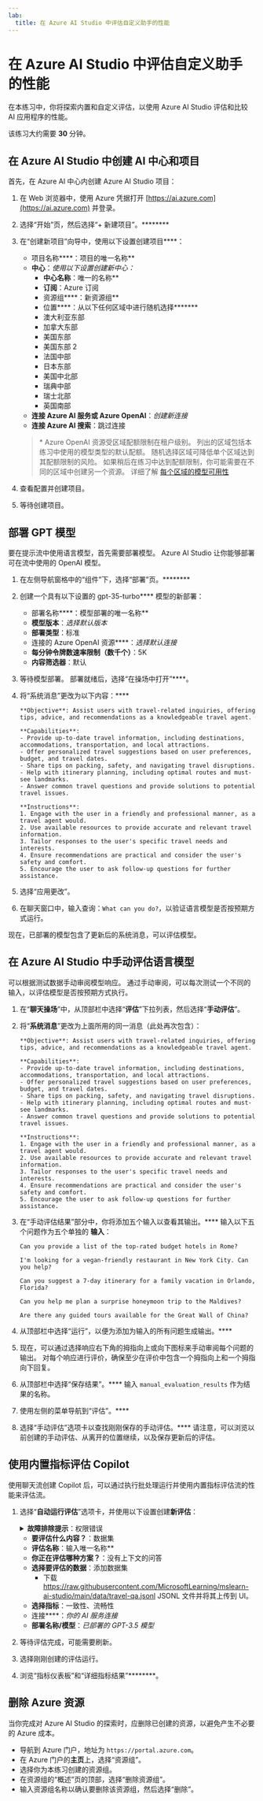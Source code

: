 ```yaml
---
lab:
  title: 在 Azure AI Studio 中评估自定义助手的性能
---
```


# 在 Azure AI Studio 中评估自定义助手的性能

在本练习中，你将探索内置和自定义评估，以使用 Azure AI Studio 评估和比较 AI 应用程序的性能。

该练习大约需要 **30** 分钟。

## 在 Azure AI Studio 中创建 AI 中心和项目

首先，在 Azure AI 中心内创建 Azure AI Studio 项目：

1. 在 Web 浏览器中，使用 Azure 凭据打开 [https://ai.azure.com](https://ai.azure.com) 并登录。
1. 选择“开始”页，然后选择“+ 新建项目”。********
1. 在“创建新项目”向导中，使用以下设置创建项目****：
    - 项目名称****：项目的唯一名称**
    - **中心**：*使用以下设置创建新中心：*
        - **中心名称**：唯一的名称**
        - **订阅**：Azure 订阅
        - 资源组****：新资源组**
        - 位置****：从以下任何区域中进行随机选择******\*
        - 澳大利亚东部
        - 加拿大东部
        - 美国东部
        - 美国东部 2
        - 法国中部
        - 日本东部
        - 美国中北部
        - 瑞典中部
        - 瑞士北部
        - 英国南部
    - **连接 Azure AI 服务或 Azure OpenAI**：*创建新连接*
    - **连接 Azure AI 搜索**：跳过连接

    > \* Azure OpenAI 资源受区域配额限制在租户级别。 列出的区域包括本练习中使用的模型类型的默认配额。 随机选择区域可降低单个区域达到其配额限制的风险。 如果稍后在练习中达到配额限制，你可能需要在不同的区域中创建另一个资源。 详细了解 [每个区域的模型可用性](https://learn.microsoft.com/azure/ai-services/openai/concepts/models#gpt-35-turbo-model-availability)

1. 查看配置并创建项目。
1. 等待创建项目。

## 部署 GPT 模型

要在提示流中使用语言模型，首先需要部署模型。 Azure AI Studio 让你能够部署可在流中使用的 OpenAI 模型。

1. 在左侧导航窗格中的“组件”下，选择“部署”页。********
1. 创建一个具有以下设置的 gpt-35-turbo**** 模型的新部署：
    - 部署名称****：模型部署的唯一名称**
    - **模型版本**：*选择默认版本*
    - **部署类型**：标准
    - 连接的 Azure OpenAI 资源****：*选择默认连接*
    - **每分钟令牌数速率限制（数千个）**：5K
    - **内容筛选器**：默认
1. 等待模型部署。 部署就绪后，选择“在操场中打开”****。
1. 将“系统消息”更改为以下内容：****

   ```
   **Objective**: Assist users with travel-related inquiries, offering tips, advice, and recommendations as a knowledgeable travel agent.

   **Capabilities**:
   - Provide up-to-date travel information, including destinations, accommodations, transportation, and local attractions.
   - Offer personalized travel suggestions based on user preferences, budget, and travel dates.
   - Share tips on packing, safety, and navigating travel disruptions.
   - Help with itinerary planning, including optimal routes and must-see landmarks.
   - Answer common travel questions and provide solutions to potential travel issues.
    
   **Instructions**:
   1. Engage with the user in a friendly and professional manner, as a travel agent would.
   2. Use available resources to provide accurate and relevant travel information.
   3. Tailor responses to the user's specific travel needs and interests.
   4. Ensure recommendations are practical and consider the user's safety and comfort.
   5. Encourage the user to ask follow-up questions for further assistance.
   ```

1. 选择“应用更改”。
1. 在聊天窗口中，输入查询：`What can you do?`，以验证语言模型是否按预期方式运行。

现在，已部署的模型包含了更新后的系统消息，可以评估模型。

## 在 Azure AI Studio 中手动评估语言模型

可以根据测试数据手动审阅模型响应。 通过手动审阅，可以每次测试一个不同的输入，以评估模型是否按预期方式执行。

1. 在“**聊天操场**”中，从顶部栏中选择“**评估**”下拉列表，然后选择“**手动评估**”。
1. 将“**系统消息**”更改为上面所用的同一消息（此处再次包含）：

   ```
   **Objective**: Assist users with travel-related inquiries, offering tips, advice, and recommendations as a knowledgeable travel agent.

   **Capabilities**:
   - Provide up-to-date travel information, including destinations, accommodations, transportation, and local attractions.
   - Offer personalized travel suggestions based on user preferences, budget, and travel dates.
   - Share tips on packing, safety, and navigating travel disruptions.
   - Help with itinerary planning, including optimal routes and must-see landmarks.
   - Answer common travel questions and provide solutions to potential travel issues.
    
   **Instructions**:
   1. Engage with the user in a friendly and professional manner, as a travel agent would.
   2. Use available resources to provide accurate and relevant travel information.
   3. Tailor responses to the user's specific travel needs and interests.
   4. Ensure recommendations are practical and consider the user's safety and comfort.
   5. Encourage the user to ask follow-up questions for further assistance.
   ```

1. 在“手动评估结果”部分中，你将添加五个输入以查看其输出。**** 输入以下五个问题作为五个单独的 **输入**：

   `Can you provide a list of the top-rated budget hotels in Rome?`

   `I'm looking for a vegan-friendly restaurant in New York City. Can you help?`

   `Can you suggest a 7-day itinerary for a family vacation in Orlando, Florida?`

   `Can you help me plan a surprise honeymoon trip to the Maldives?`

   `Are there any guided tours available for the Great Wall of China?`

1. 从顶部栏中选择“运行”，以便为添加为输入的所有问题生成输出。****
1. 现在，可以通过选择响应右下角的拇指向上或向下图标来手动审阅每个问题的输出。 对每个响应进行评价，确保至少在评价中包含一个拇指向上和一个拇指向下回复。
1. 从顶部栏中选择“保存结果”。**** 输入 `manual_evaluation_results` 作为结果的名称。
1. 使用左侧的菜单导航到“评估”。****
1. 选择“手动评估”选项卡以查找刚刚保存的手动评估。**** 请注意，可以浏览以前创建的手动评估、从离开的位置继续，以及保存更新后的评估。

## 使用内置指标评估 Copilot

使用聊天流创建 Copilot 后，可以通过执行批处理运行并使用内置指标评估流的性能来评估流。

1. 选择“**自动运行评估**”选项卡，并使用以下设置创建**新评估**：<details>  
      <summary><b>故障排除提示</b>：权限错误</summary>
        <p>如果新建提示流时收到权限错误，请尝试执行以下操作进行故障排除：</p>
        <ul>
          <li>在 Azure 门户中，选择 AI 服务资源。</li>
          <li>在 IAM 页上的“标识”选项卡中，确认它是系统分配的托管标识。</li>
          <li>导航到关联的存储帐户。 在 IAM 页上，添加角色分配<em>存储 Blob 数据读取器</em>。</li>
          <li>在“<strong>分配访问权限</strong>”下，选择“<strong>托管标识</strong>”、“<strong>+ 选择成员</strong>”，然后选择“<strong>所有系统分配的托管标识</strong>”。</li>
          <li>查看并分配以保存新设置，然后重试上一步。</li>
        </ul>
    </details>

    - **要评估什么内容？**：数据集
    - **评估名称**：输入唯一名称**
    - **你正在评估哪种方案？**：没有上下文的问答
    - **选择要评估的数据**：添加数据集
        - 下载 https://raw.githubusercontent.com/MicrosoftLearning/mslearn-ai-studio/main/data/travel-qa.jsonl JSONL 文件并将其上传到 UI。
    - **选择指标**：一致性、流畅性
    - 连接****：*你的 AI 服务连接*
    - **部署名称/模型**：*已部署的 GPT-3.5 模型*
1. 等待评估完成，可能需要刷新。
1. 选择刚刚创建的评估运行。
1. 浏览“指标仪表板”和“详细指标结果”********。

## 删除 Azure 资源

当你完成对 Azure AI Studio 的探索时，应删除已创建的资源，以避免产生不必要的 Azure 成本。

- 导航到 Azure 门户，地址为 `https://portal.azure.com`[](https://portal.azure.com)。
- 在 Azure 门户的**主页**上，选择“资源组”。
- 选择你为本练习创建的资源组。
- 在资源组的“概述”页的顶部，选择“删除资源组”。
- 输入资源组名称以确认要删除该资源组，然后选择“删除”。
